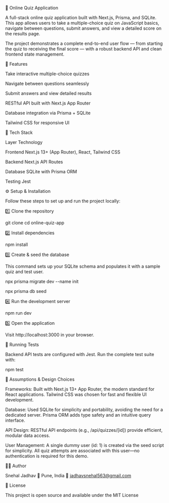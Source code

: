 🧠 Online Quiz Application

A full-stack online quiz application built with Next.js, Prisma, and SQLite.
This app allows users to take a multiple-choice quiz on JavaScript basics, navigate between questions, submit answers, and view a detailed score on the results page.

The project demonstrates a complete end-to-end user flow — from starting the quiz to receiving the final score — with a robust backend API and clean frontend state management.

🚀 Features

Take interactive multiple-choice quizzes

Navigate between questions seamlessly

Submit answers and view detailed results

RESTful API built with Next.js App Router

Database integration via Prisma + SQLite

Tailwind CSS for responsive UI

🧩 Tech Stack

Layer	Technology

Frontend	Next.js 13+ (App Router), React, Tailwind CSS

Backend	Next.js API Routes

Database	SQLite with Prisma ORM

Testing	Jest

⚙️ Setup & Installation

Follow these steps to set up and run the project locally:

1️⃣ Clone the repository

git clone <your-repository-url>
cd online-quiz-app

2️⃣ Install dependencies

npm install

3️⃣ Create & seed the database

This command sets up your SQLite schema and populates it with a sample quiz and test user.

npx prisma migrate dev --name init

npx prisma db seed

4️⃣ Run the development server

npm run dev

5️⃣ Open the application

Visit http://localhost:3000
 in your browser.

🧪 Running Tests

Backend API tests are configured with Jest.
Run the complete test suite with:

npm test

🧱 Assumptions & Design Choices

Frameworks: Built with Next.js 13+ App Router, the modern standard for React applications.
Tailwind CSS was chosen for fast and flexible UI development.

Database: Used SQLite for simplicity and portability, avoiding the need for a dedicated server.
Prisma ORM adds type safety and an intuitive query interface.

API Design: RESTful API endpoints (e.g., /api/quizzes/[id]) provide efficient, modular data access.

User Management: A single dummy user (id: 1) is created via the seed script for simplicity.
All quiz attempts are associated with this user—no authentication is required for this demo.

👩‍🎓 Author

Snehal Jadhav
📍 Pune, India
📧 jadhavsnehal563@gmail.com

🪪 License

This project is open source and available under the MIT License
